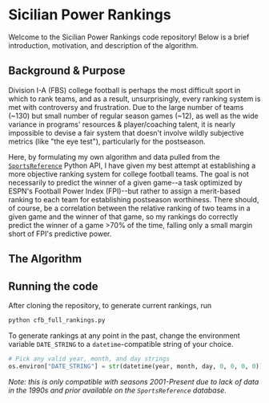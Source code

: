 # Sicilian Power Rankings

Welcome to the Sicilian Power Rankings code repository! Below is a brief introduction, motivation, and description of the algorithm.

## Background & Purpose

Division I-A (FBS) college football is perhaps the most difficult sport in which to rank teams, and as a result, unsurprisingly, every ranking system is met with controversy and frustration. Due to the large number of teams (~130) but small number of regular season games (~12), as well as the wide variance in programs' resources & player/coaching talent, it is nearly impossible to devise a fair system that doesn't involve wildly subjective metrics (like "the eye test"), particularly for the postseason.

Here, by formulating my own algorithm and data pulled from the [```SportsReference```](https://pypi.org/project/sportsreference/) Python API, I have given my best attempt at establishing a more objective ranking system for college football teams. The goal is not necessarily to predict the winner of a given game--a task optimized by ESPN's Football Power Index (FPI)--but rather to assign a merit-based ranking to each team for establishing postseason worthiness. There should, of course, be a correlation between the relative ranking of two teams in a given game and the winner of that game, so my rankings do correctly predict the winner of a game >70% of the time, falling only a small margin short of FPI's predictive power.

## The Algorithm



## Running the code

After cloning the repository, to generate current rankings, run

```bash
python cfb_full_rankings.py
```

To generate rankings at any point in the past, change the environment variable ```DATE_STRING``` to a ```datetime```-compatible string of your choice.

```python
# Pick any valid year, month, and day strings
os.environ["DATE_STRING"] = str(datetime(year, month, day, 0, 0, 0, 0))
```

*Note: this is only compatible with seasons 2001-Present due to lack of data in the 1990s and prior available on the ```SportsReference``` database.*
